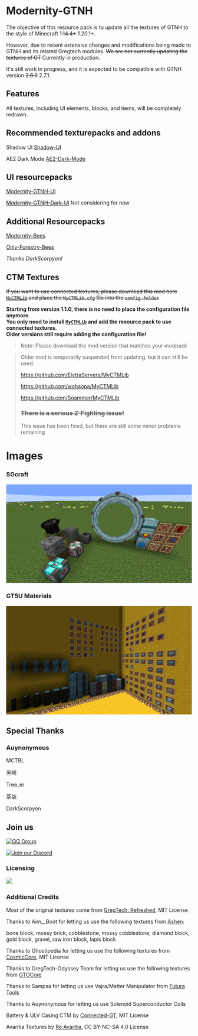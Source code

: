 # Modernity-GTNH

The objective of this resource pack is to update all the textures of GTNH to the style of Minecraft ~~1.14.4+~~ 1.20.1+.

However, due to recent extensive changes and modifications being made to GTNH and its related Gregtech modules. ~~We are not currently updating the textures of GT~~ Currently in production.

It's still work in progress, and it is expected to be compatible with GTNH version ~~2.6.0~~  2.7.1.

## Features

All textures, including UI elements, blocks, and items, will be completely redrawn.

## Recommended texturepacks and addons

Shadow UI [Shadow-UI](https://github.com/Ranzuu/Shadow-UI)

AE2 Dark Mode [AE2-Dark-Mode](https://github.com/Ranzuu/AE2-Dark-Mode)

## UI resourcepacks

[Modernity-GTNH-UI](https://github.com/ABKQPO/Modernity-GTNH-UI)

~~[Modernity-GTNH-Dark-UI](https://github.com/ABKQPO/Modernity-GTNH-Dark-UI)~~ Not considering for now

## Additional Resourcepacks

[Modernity-Bees](https://github.com/DarkScorpyon/Just-Productive-Bees-)

[Only-Forestry-Bees](https://github.com/DarkScorpyon/Just-Forestry-Bees-)

*Thanks DarkScorpyon!*

## CTM Textures

~~If you want to use connected textures, please download this mod here [`MyCTMLib`](https://github.com/ABKQPO/MyCTMLib) and place the `MyCTMLib.cfg` file into the `config folder`~~

**Starting from version 1.1.0, there is no need to place the configuration file anymore.  
You only need to install [`MyCTMLib`](https://github.com/ABKQPO/MyCTMLib) and add the resource pack to use connected textures.**  
**Older versions still require adding the configuration file!**

> Note: Please download the mod version that matches your modpack

>
>Older mod is temporarily suspended from updating, but it can still be used.
>
>https://github.com/ElytraServers/MyCTMLib
>
>https://github.com/wohaopa/MyCTMLib
>
>https://github.com/Soammer/MyCTMLib
>
> ### ~~There is a serious Z-Fighting issue!~~
>
> This issue has been fixed, but there are still some minor problems remaining


# Images


  ### SGcraft
  <img src="https://raw.githubusercontent.com/ABKQPO/Modernity-GTNH/main/Screenshots/SGcraft.png" />
  


  ### GT5U Materials
  <img src="https://raw.githubusercontent.com/ABKQPO/Modernity-GTNH/main/Screenshots/Materials.png" />

## Special Thanks

### Auynonymous

MCTBL

黑崎

Tree_er

茶柒

DarkScorpyon

## Join us

[![QQ Group](https://img.shields.io/badge/QQ-961382654-12B7F5?logo=qq&logoColor=white)](https://qm.qq.com/q/IQTB6JHkoC)

[![Join our Discord](https://img.shields.io/discord/1406476073096450128?color=5865F2&logo=discord&logoColor=white)](https://discord.gg/cZTMm6Rzvx)

### Licensing

 [![](https://img.shields.io/badge/License-CC%20BY--NC--SA%204.0-yellow.svg?style=flat-square)](https://creativecommons.org/licenses/by-nc-sa/4.0/)

### Additional Credits
Most of the original textures come from [GregTech: Refreshed](https://github.com/ULSTICK/GregTechRefreshed), MIT License

Thanks to Aim__Boot for letting us use the following textures from [Ashen](https://www.curseforge.com/minecraft/texture-packs/ashen-16x):

bone block, mossy brick, cobblestone, mossy cobblestone, diamond block, gold block, gravel, raw iron block, lapis block


Thanks to Ghostipedia for letting us use the following textures from [CosmicCore](https://github.com/Frontiers-PackForge/CosmicCore), MIT License

Thanks to GregTech-Odyssey Team for letting us use the following textures from [GTOCore](https://github.com/GregTech-Odyssey/GTOCore)

Thanks to Sampsa for letting us use Vajra/Matter Manipulator from [Futura Tools](https://github.com/S4mpsa/FuturaTools)

Thanks to Auynonymous for letting us use Solenoid Superconductor Coils

Battery & ULV Casing CTM by [Connected-GT](https://modrinth.com/resourcepack/connected-gt), MIT License

Avaritia Textures by [Re:Avaritia](https://github.com/Nova-Committee/Re-Avaritia), CC BY-NC-SA 4.0 License